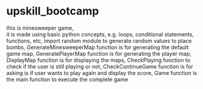 # upskill_bootcamp
 this is minesweeper game,  
   it is made using basic python concepts,
   e.g. loops, conditional statements, functions, etc,
   import random module to generate random values to place bombs,
  GenerateMinesweeperMap function is for generating the default game map,
   GeneratePlayerMap function is for generating the player map,
   DisplayMap function is for displaying the maps,
   CheckPlaying function to check if the user is still playing or not,
   CheckContinueGame function is for asking is if user wants to play again and display the score,
   Game function is the main function to execute the complete game
